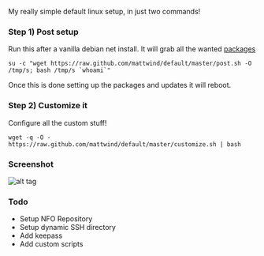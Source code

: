 My really simple default linux setup, in just two commands!

### Step 1) Post setup

Run this after a vanilla debian net install. It will grab all the wanted [packages](https://github.com/mattwind/default/blob/master/apt/packages.list)

```su -c "wget https://raw.github.com/mattwind/default/master/post.sh -O /tmp/s; bash /tmp/s `whoami`"```

Once this is done setting up the packages and updates it will reboot.

### Step 2) Customize it

Configure all the custom stuff!

```wget -q -O - https://raw.github.com/mattwind/default/master/customize.sh | bash```

### Screenshot

![alt tag](screenshot.png)

### Todo

* Setup NFO Repository
* Setup dynamic SSH directory
* Add keepass
* Add custom scripts
